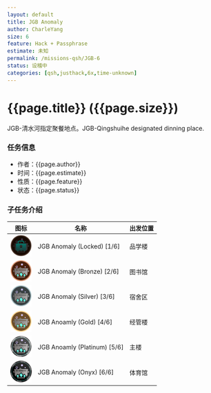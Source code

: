 ```yaml
---
layout: default
title: JGB Anomaly
author: CharleYang
size: 6
feature: Hack + Passphrase
estimate: 未知
permalink: /missions-qsh/JGB-6
status: 设稽中
categories: [qsh,justhack,6x,time-unknown] 
---
```


# {{page.title}} ({{page.size}})
JGB-清水河指定聚餐地点。JGB-Qingshuihe designated dinning place. 

### 任务信息
- 作者：{{page.author}}
- 时间：{{page.estimate}}
- 性质：{{page.feature}}
- 状态：{{page.status}}

### 子任务介绍

图标 | 名称 | 出发位置
--- | --- | ----
<img src="/assets/missions/JGB-6/1.png" width="50" height="50" /> | JGB Anomaly (Locked) [1/6] | 品学楼
<img src="/assets/missions/JGB-6/2.png" width="50" height="50" /> | JGB Anomaly (Bronze) [2/6]  | 图书馆
<img src="/assets/missions/JGB-6/3.png" width="50" height="50" /> | JGB Anomaly (Silver) [3/6]  | 宿舍区
<img src="/assets/missions/JGB-6/4.png" width="50" height="50" /> | JGB Anoamly (Gold) [4/6]  | 经管楼
<img src="/assets/missions/JGB-6/5.png" width="50" height="50" /> | JGB Anoamly (Platinum) [5/6]  | 主楼
<img src="/assets/missions/JGB-6/6.png" width="50" height="50" /> | JGB Anomaly (Onyx) [6/6]  | 体育馆
